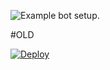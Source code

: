 
![Example bot setup.](https://i.imgur.com/aDy2dpj.png)

#OLD



[![Deploy](https://www.herokucdn.com/deploy/button.svg)](https://heroku.com/deploy?template=https://github.com/lucyharun/ticker)

